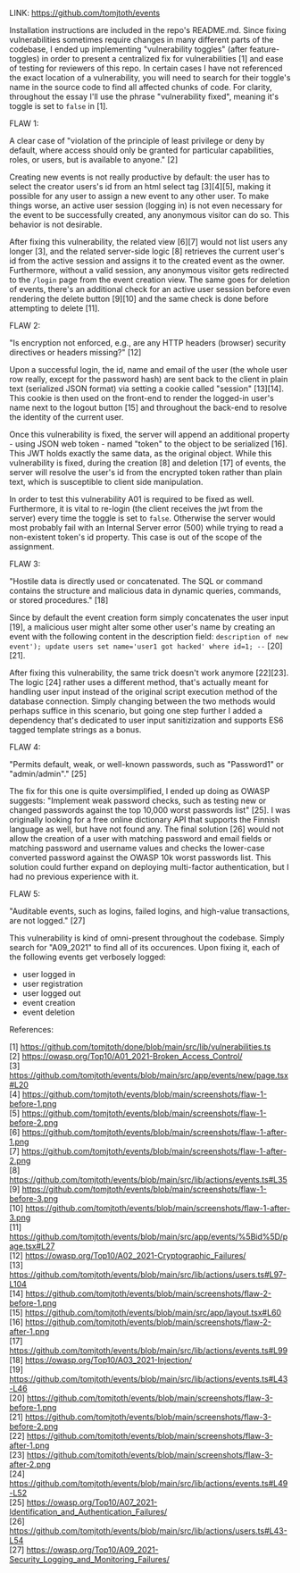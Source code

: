 LINK: https://github.com/tomjtoth/events

Installation instructions are included in the repo's README.md. Since fixing vulnerabilities sometimes require changes in many different parts of the codebase, I ended up implementing "vulnerability toggles" (after feature-toggles) in order to present a centralized fix for vulnerabilities [1] and ease of testing for reviewers of this repo. In certain cases I have not referenced the exact location of a vulnerability, you will need to search for their toggle's name in the source code to find all affected chunks of code.
For clarity, throughout the essay I'll use the phrase "vulnerability fixed", meaning it's toggle is set to `false` in [1].

FLAW 1:

A clear case of "violation of the principle of least privilege or deny by default, where access should only be granted for particular capabilities, roles, or users, but is available to anyone." [2]

Creating new events is not really productive by default: the user has to select the creator users's id from an html select tag [3][4][5], making it possible for any user to assign a new event to any other user. To make things worse, an active user session (logging in) is not even necessary for the event to be successfully created, any anonymous visitor can do so. This behavior is not desirable.

After fixing this vulnerability, the related view [6][7] would not list users any longer [3], and the related server-side logic [8] retrieves the current user's id from the active session and assigns it to the created event as the owner. Furthermore, without a valid session, any anonymous visitor gets redirected to the `/login` page from the event creation view. The same goes for deletion of events, there's an additional check for an active user session before even rendering the delete button [9][10] and the same check is done before attempting to delete [11].

FLAW 2:

"Is encryption not enforced, e.g., are any HTTP headers (browser) security directives or headers missing?" [12]

Upon a successful login, the id, name and email of the user (the whole user row really, except for the password hash) are sent back to the client in plain text (serialized JSON format) via setting a cookie called "session" [13][14]. This cookie is then used on the front-end to render the logged-in user's name next to the logout button [15] and throughout the back-end to resolve the identity of the current user.

Once this vulnerability is fixed, the server will append an additional property - using JSON web token - named "token" to the object to be serialized [16]. This JWT holds exactly the same data, as the original object. While this vulnerability is fixed, during the creation [8] and deletion [17] of events, the server will resolve the user's id from the encrypted token rather than plain text, which is susceptible to client side manipulation.

In order to test this vulnerability A01 is required to be fixed as well. Furthermore, it is vital to re-login (the client receives the jwt from the server) every time the toggle is set to `false`. Otherwise the server would most probably fail with an Internal Server error (500) while trying to read a non-existent token's id property. This case is out of the scope of the assignment.

FLAW 3:

"Hostile data is directly used or concatenated. The SQL or command contains the structure and malicious data in dynamic queries, commands, or stored procedures." [18]

Since by default the event creation form simply concatenates the user input [19], a malicious user might alter some other user's name by creating an event with the following content in the description field: `description of new event'); update users set name='user1 got hacked' where id=1; --` [20][21].

After fixing this vulnerability, the same trick doesn't work anymore [22][23]. The logic [24] rather uses a different method, that's actually meant for handling user input instead of the original script execution method of the database connection. Simply changing between the two methods would perhaps suffice in this scenario, but going one step further I added a dependency that's dedicated to user input sanitizization and supports ES6 tagged template strings as a bonus.

FLAW 4:

"Permits default, weak, or well-known passwords, such as "Password1" or "admin/admin"." [25]

The fix for this one is quite oversimplified, I ended up doing as OWASP suggests: "Implement weak password checks, such as testing new or changed passwords against the top 10,000 worst passwords list" [25]. I was originally looking for a free online dictionary API that supports the Finnish language as well, but have not found any. The final solution [26] would not allow the creation of a user with matching password and email fields or matching password and username values and checks the lower-case converted password against the OWASP 10k worst passwords list. This solution could further expand on deploying multi-factor authentication, but I had no previous experience with it.

FLAW 5:

"Auditable events, such as logins, failed logins, and high-value transactions, are not logged." [27]

This vulnerability is kind of omni-present throughout the codebase. Simply search for "A09_2021" to find all of its occurences. Upon fixing it, each of the following events get verbosely logged:

- user logged in
- user registration
- user logged out
- event creation
- event deletion

References:

[1] https://github.com/tomjtoth/done/blob/main/src/lib/vulnerabilities.ts  
[2] https://owasp.org/Top10/A01_2021-Broken_Access_Control/  
[3] https://github.com/tomjtoth/events/blob/main/src/app/events/new/page.tsx#L20  
[4] https://github.com/tomjtoth/events/blob/main/screenshots/flaw-1-before-1.png  
[5] https://github.com/tomjtoth/events/blob/main/screenshots/flaw-1-before-2.png  
[6] https://github.com/tomjtoth/events/blob/main/screenshots/flaw-1-after-1.png  
[7] https://github.com/tomjtoth/events/blob/main/screenshots/flaw-1-after-2.png  
[8] https://github.com/tomjtoth/events/blob/main/src/lib/actions/events.ts#L35  
[9] https://github.com/tomjtoth/events/blob/main/screenshots/flaw-1-before-3.png  
[10] https://github.com/tomjtoth/events/blob/main/screenshots/flaw-1-after-3.png  
[11] https://github.com/tomjtoth/events/blob/main/src/app/events/%5Bid%5D/page.tsx#L27  
[12] https://owasp.org/Top10/A02_2021-Cryptographic_Failures/  
[13] https://github.com/tomjtoth/events/blob/main/src/lib/actions/users.ts#L97-L104  
[14] https://github.com/tomjtoth/events/blob/main/screenshots/flaw-2-before-1.png  
[15] https://github.com/tomjtoth/events/blob/main/src/app/layout.tsx#L60  
[16] https://github.com/tomjtoth/events/blob/main/screenshots/flaw-2-after-1.png  
[17] https://github.com/tomjtoth/events/blob/main/src/lib/actions/events.ts#L99  
[18] https://owasp.org/Top10/A03_2021-Injection/  
[19] https://github.com/tomjtoth/events/blob/main/src/lib/actions/events.ts#L43-L46  
[20] https://github.com/tomjtoth/events/blob/main/screenshots/flaw-3-before-1.png  
[21] https://github.com/tomjtoth/events/blob/main/screenshots/flaw-3-before-2.png  
[22] https://github.com/tomjtoth/events/blob/main/screenshots/flaw-3-after-1.png  
[23] https://github.com/tomjtoth/events/blob/main/screenshots/flaw-3-after-2.png  
[24] https://github.com/tomjtoth/events/blob/main/src/lib/actions/events.ts#L49-L52  
[25] https://owasp.org/Top10/A07_2021-Identification_and_Authentication_Failures/  
[26] https://github.com/tomjtoth/events/blob/main/src/lib/actions/users.ts#L43-L54  
[27] https://owasp.org/Top10/A09_2021-Security_Logging_and_Monitoring_Failures/
